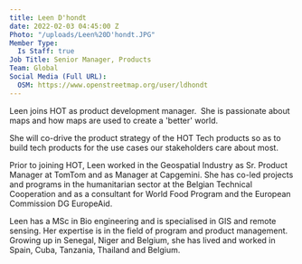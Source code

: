 ```yaml
---
title: Leen D'hondt
date: 2022-02-03 04:45:00 Z
Photo: "/uploads/Leen%20D'hondt.JPG"
Member Type:
  Is Staff: true
Job Title: Senior Manager, Products
Team: Global
Social Media (Full URL):
  OSM: https://www.openstreetmap.org/user/ldhondt
---
```


Leen joins HOT as product development manager. 
 She is passionate about maps and how maps are used to create a 'better' world.  

She will co-drive the product strategy of the HOT Tech products so as to build tech products for the use cases our stakeholders care about most.   

Prior to joining HOT, Leen worked in the Geospatial Industry as Sr. Product Manager at TomTom and as Manager at Capgemini. She has co-led projects and programs in the humanitarian sector at the Belgian Technical Cooperation and as a consultant for World Food Program and the European Commission DG EuropeAid.
 
Leen has a MSc in Bio engineering and is specialised in GIS and remote sensing. Her expertise is in the field of program and product management. Growing up in Senegal, Niger and Belgium, she has lived and worked in Spain, Cuba, Tanzania, Thailand and Belgium.